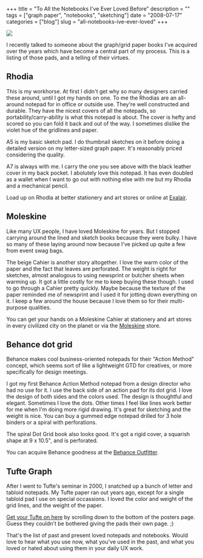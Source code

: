 +++
title = "To All the Notebooks I've Ever Loved Before"
description = ""
tags = ["graph paper", "notebooks", "sketching"]
date = "2008-07-17"
categories = ["blog"]
slug = "all-notebooks-ive-ever-loved"
+++



  <div class="notebook-screenshot"><img src="//media.konigi.com/notebook/rhodias.jpg" class="notebook-image" /></div><p>I recently talked to someone about the graph/grid paper books I've acquired over the years which have become a central part of my process. This is a listing of those pads, and a telling of their virtues. </p>
<h2>Rhodia</h2>
<p>This is my workhorse. At first I didn't get why so many designers carried these around, until I got my hands on one. To me the Rhodias are an all-around notepad for in office or outside use. They're well constructed and durable. They have the nicest covers of all the notepads, so portability/carry-ability is what this notepad is about. The cover is hefty and scored so you can fold it back and out of the way. I sometimes dislike the violet hue of the gridlines and paper.</p>
<p>A5 is my basic sketch pad. I do thumbnail sketches on it before doing a detailed version on my letter-sized graph paper. It's reasonably priced considering the quality.</p>
<p>A7 is always with me. I carry the one you see above with the black leather cover in my back pocket. I abolutely love this notepad. It has even doubled as a wallet when I want to go out with nothing else with me but my Rhodia and a mechanical pencil.   </p>
<p>Load up on Rhodia at better stationery and art stores or online at <a href="http://www.exaclair.com/brands_rhodia.shtml">Exalair</a>.</p>
<h2>Moleskine</h2>
<p>Like many UX people, I have loved Moleskine for years. But I stopped carrying around the lined and sketch books because they were bulky. I have so many of these laying around now because I've picked up quite a few from event swag bags.  </p>
<p>The beige Cahier is another story altogether. I love the warm color of the paper and the fact that leaves are perforated. The weight is right for sketches, almost analogous to using newsprint or butcher sheets when warming up. It got a little costly for me to keep buying these though. I used to go through a Cahier pretty quickly. Maybe because the texture of the paper reminded me of newsprint and I used it for jotting down everything on it. I keep a few around the house because I love them so for their multi-purpose qualities.</p>
<p>You can get your hands on a Moleskine Cahier at stationery and art stores in every civilized city on the planet or via the <a href="http://www.moleskineus.com/">Moleskine</a> store.</p>
<h2>Behance dot grid</h2>
<p>Behance makes cool business-oriented notepads for their "Action Method" concept, which seems sort of like a lightweight GTD for creatives, or more specifically for design meetings.</p>
<p>I got my first Behance Action Method notepad from a design director who had no use for it. I use the back side of an action pad for its dot grid. I love the design of both sides and the colors used. The design is thoughtful and elegant. Sometimes I love the dots. Other times I feel like lines work better for me when I'm doing more rigid drawing. It's great for sketching and the weight is nice. You can buy a gummed edge notepad drilled for 3 hole binders or a spiral with perforations.  </p>
<p>The spiral Dot Grid book also looks good. It's got a rigid cover, a squarish shape at 9 x 10.5", and is perforated.</p>
<p>You can acquire Behance goodness at the <a href="http://www.creativesoutfitter.com/">Behance Outfitter</a>.</p>
<h2>Tufte Graph</h2>
<p>After I went to Tufte's seminar in 2000, I snatched up a bunch of letter and tabloid notepads. My Tufte paper ran out years ago, except for a single tabloid pad I use on special occassions. I loved the color and weight of the grid lines, and the weight of the paper.</p>
<p><a href="http://www.edwardtufte.com/tufte/posters">Get your Tufte on here</a> by scrolling down to the bottom of the posters page. Guess they couldn't be bothered giving the pads their own page. ;)</p>
<p>That's the list of past and present loved notepads and notebooks. Would love to hear what you use now, what you've used in the past, and what you loved or hated about using them in your daily UX work.</p>
    
  

